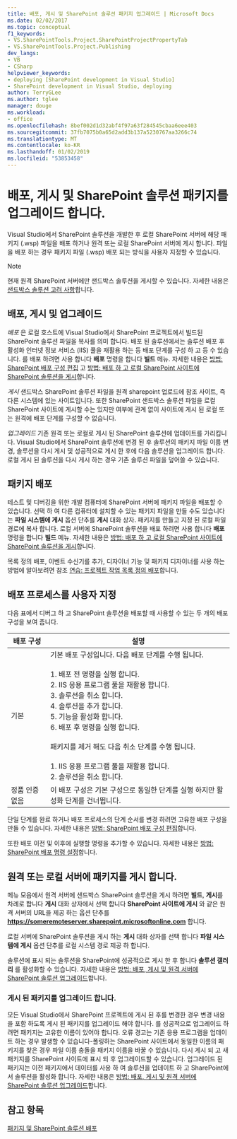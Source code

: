 ```yaml
---
title: 배포, 게시 및 SharePoint 솔루션 패키지 업그레이드 | Microsoft Docs
ms.date: 02/02/2017
ms.topic: conceptual
f1_keywords:
- VS.SharePointTools.Project.SharePointProjectPropertyTab
- VS.SharePointTools.Project.Publishing
dev_langs:
- VB
- CSharp
helpviewer_keywords:
- deploying [SharePoint development in Visual Studio]
- SharePoint development in Visual Studio, deploying
author: TerryGLee
ms.author: tglee
manager: douge
ms.workload:
- office
ms.openlocfilehash: 8bef002d1d32abf4f97a63f284545cbaa6eee403
ms.sourcegitcommit: 37fb7075b0a65d2add3b137a5230767aa3266c74
ms.translationtype: MT
ms.contentlocale: ko-KR
ms.lasthandoff: 01/02/2019
ms.locfileid: "53853458"
---
```

# <a name="deploy-publish-and-upgrade-sharepoint-solution-packages"></a>배포, 게시 및 SharePoint 솔루션 패키지를 업그레이드 합니다.
  Visual Studio에서 SharePoint 솔루션을 개발한 후 로컬 SharePoint 서버에 해당 패키지 (.wsp) 파일을 배포 하거나 원격 또는 로컬 SharePoint 서버에 게시 합니다. 파일을 배포 하는 경우 패키지 파일 (.wsp) 배포 되는 방식을 사용자 지정할 수 있습니다.  
  
> [!NOTE]  
>  현재 원격 SharePoint 서버에만 샌드박스 솔루션을 게시할 수 있습니다. 자세한 내용은 [샌드박스 솔루션 고려 사항](../sharepoint/sandboxed-solution-considerations.md)합니다.  
  
## <a name="deploy-publish-and-upgrade"></a>배포, 게시 및 업그레이드
 *배포* 은 로컬 호스트에 Visual Studio에서 SharePoint 프로젝트에서 빌드된 SharePoint 솔루션 파일을 복사를 의미 합니다. 배포 된 솔루션에서는 솔루션 배포 후 활성화 인터넷 정보 서비스 (IIS) 풀을 재활용 하는 등 배포 단계를 구성 하 고 등 수 있습니다. 를 배포 하려면 사용 합니다 **배포** 명령을 합니다 **빌드** 메뉴. 자세한 내용은 [방법: SharePoint 배포 구성 편집](../sharepoint/how-to-edit-a-sharepoint-deployment-configuration.md) 고 [방법: 배포 하 고 로컬 SharePoint 사이트에 SharePoint 솔루션을 게시](../sharepoint/how-to-deploy-and-publish-a-sharepoint-solution-to-a-local-sharepoint-site.md)합니다.  
  
 *게시* 샌드박스 SharePoint 솔루션 파일을 원격 sharepoint 업로드에 참조 사이트, 즉 다른 시스템에 있는 사이트입니다. 또한 SharePoint 샌드박스 솔루션 파일을 로컬 SharePoint 사이트에 게시할 수는 있지만 여부에 관계 없이 사이트에 게시 된 로컬 또는 원격에 배포 단계를 구성할 수 없습니다.  
  
 *업그레이드* 기존 원격 또는 로컬로 게시 된 SharePoint 솔루션에 업데이트를 가리킵니다. Visual Studio에서 SharePoint 솔루션에 변경 된 후 솔루션의 패키지 파일 이름 변경, 솔루션을 다시 게시 및 성공적으로 게시 한 후에 다음 솔루션을 업그레이드 합니다. 로컬 게시 된 솔루션을 다시 게시 하는 경우 기존 솔루션 파일을 덮어쓸 수 있습니다.  
  
## <a name="deploy-packages"></a>패키지 배포
 테스트 및 디버깅을 위한 개발 컴퓨터에 SharePoint 서버에 패키지 파일을 배포할 수 있습니다. 선택 하 여 다른 컴퓨터에 설치할 수 있는 패키지 파일을 만들 수도 있습니다는 **파일 시스템에 게시** 옵션 단추를 **게시** 대화 상자. 패키지를 만들고 지정 된 로컬 파일 경로에 복사 합니다. 로컬 서버에 SharePoint 솔루션을 배포 하려면 사용 합니다 **배포** 명령을 합니다 **빌드** 메뉴. 자세한 내용은 [방법: 배포 하 고 로컬 SharePoint 사이트에 SharePoint 솔루션을 게시](../sharepoint/how-to-deploy-and-publish-a-sharepoint-solution-to-a-local-sharepoint-site.md)합니다.  
  
 목록 정의 배포, 이벤트 수신기를 추가, 디자이너 기능 및 패키지 디자이너를 사용 하는 방법에 알아보려면 참조 [연습: 프로젝트 작업 목록 정의 배포](../sharepoint/walkthrough-deploying-a-project-task-list-definition.md)합니다.  
  
## <a name="customize-the-deployment-process"></a>배포 프로세스를 사용자 지정
 다음 표에서 디버그 하 고 SharePoint 솔루션을 배포할 때 사용할 수 있는 두 개의 배포 구성을 보여 줍니다.  
  
|배포 구성|설명|  
|------------------------------|-----------------|  
|기본|기본 배포 구성입니다. 다음 배포 단계를 수행 됩니다.<br /><br /> 1.  배포 전 명령을 실행 합니다.<br />2.  IIS 응용 프로그램 풀을 재활용 합니다.<br />3.  솔루션을 취소 합니다.<br />4.  솔루션을 추가 합니다.<br />5.  기능을 활성화 합니다.<br />6.  배포 후 명령을 실행 합니다.<br /><br /> 패키지를 제거 해도 다음 취소 단계를 수행 됩니다.<br /><br /> 1.  IIS 응용 프로그램 풀을 재활용 합니다.<br />2.  솔루션을 취소 합니다.|  
|정품 인증 없음|이 배포 구성은 기본 구성으로 동일한 단계를 실행 하지만 활성화 단계를 건너뜁니다.|  
  
 단일 단계를 완료 하거나 배포 프로세스의 단계 순서를 변경 하려면 고유한 배포 구성을 만들 수 있습니다. 자세한 내용은 [방법: SharePoint 배포 구성 편집](../sharepoint/how-to-edit-a-sharepoint-deployment-configuration.md)합니다.  

 또한 배포 이전 및 이후에 실행할 명령을 추가할 수 있습니다. 자세한 내용은 [방법: SharePoint 배포 명령 설정](../sharepoint/how-to-set-sharepoint-deployment-commands.md)합니다.  
  
## <a name="publish-packages-to-a-remote-or-local-server"></a>원격 또는 로컬 서버에 패키지를 게시 합니다.
 메뉴 모음에서 원격 서버에 샌드박스 SharePoint 솔루션을 게시 하려면 **빌드**, **게시**를 차례로 합니다 **게시** 대화 상자에서 선택 합니다 **SharePoint 사이트에 게시** 와 같은 원격 서버의 URL을 제공 하는 옵션 단추를 **https://someremoteserver.sharepoint.microsoftonline.com** 합니다.  
  
 로컬 서버에 SharePoint 솔루션을 게시 하는 **게시** 대화 상자를 선택 합니다 **파일 시스템에 게시** 옵션 단추를 로컬 시스템 경로 제공 하 합니다.  
  
 솔루션에 표시 되는 솔루션을 SharePoint에 성공적으로 게시 한 후 합니다 **솔루션 갤러리** 를 활성화할 수 있습니다. 자세한 내용은 [방법: 배포, 게시 및 원격 서버에 SharePoint 솔루션 업그레이드](../sharepoint/how-to-deploy-publish-and-upgrade-sharepoint-solutions-on-a-remote-server.md)합니다.  
  
### <a name="upgrade-published-packages"></a>게시 된 패키지를 업그레이드 합니다.
 모든 Visual Studio에서 SharePoint 프로젝트에 게시 된 후를 변경한 경우 변경 내용을 포함 하도록 게시 된 패키지를 업그레이드 해야 합니다. 를 성공적으로 업그레이드 하려면 패키지는 고유한 이름이 있어야 합니다. 오류 경고는 기존 응용 프로그램을 업데이트 하는 경우 발생할 수 있습니다-폴링하는 SharePoint 사이트에서 동일한 이름의 패키지를 찾은 경우 파일 이름 충돌을 패키지 이름을 바꿀 수 있습니다. 다시 게시 되 고 새 패키지를 SharePoint 사이트에 표시 되 후 업그레이드할 수 있습니다. 업그레이드 된 패키지는 이전 패키지에서 데이터를 사용 하 여 솔루션을 업데이트 하 고 SharePoint에서 솔루션을 활성화 합니다. 자세한 내용은 [방법: 배포, 게시 및 원격 서버에 SharePoint 솔루션 업그레이드](../sharepoint/how-to-deploy-publish-and-upgrade-sharepoint-solutions-on-a-remote-server.md)합니다.  
  
## <a name="see-also"></a>참고 항목
 [패키지 및 SharePoint 솔루션 배포](../sharepoint/packaging-and-deploying-sharepoint-solutions.md)  

